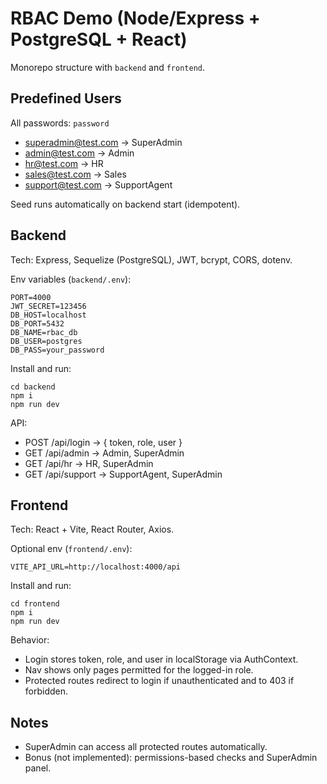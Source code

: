 # RBAC Demo (Node/Express + PostgreSQL + React)

Monorepo structure with `backend` and `frontend`.

## Predefined Users

All passwords: `password`

- superadmin@test.com → SuperAdmin
- admin@test.com → Admin
- hr@test.com → HR
- sales@test.com → Sales
- support@test.com → SupportAgent

Seed runs automatically on backend start (idempotent).

## Backend

Tech: Express, Sequelize (PostgreSQL), JWT, bcrypt, CORS, dotenv.

Env variables (`backend/.env`):

```
PORT=4000
JWT_SECRET=123456
DB_HOST=localhost
DB_PORT=5432
DB_NAME=rbac_db
DB_USER=postgres
DB_PASS=your_password
```

Install and run:

```
cd backend
npm i
npm run dev
```

API:

- POST /api/login → { token, role, user }
- GET /api/admin → Admin, SuperAdmin
- GET /api/hr → HR, SuperAdmin
- GET /api/support → SupportAgent, SuperAdmin

## Frontend

Tech: React + Vite, React Router, Axios.

Optional env (`frontend/.env`):

```
VITE_API_URL=http://localhost:4000/api
```

Install and run:

```
cd frontend
npm i
npm run dev
```

Behavior:

- Login stores token, role, and user in localStorage via AuthContext.
- Nav shows only pages permitted for the logged-in role.
- Protected routes redirect to login if unauthenticated and to 403 if forbidden.

## Notes

- SuperAdmin can access all protected routes automatically.
- Bonus (not implemented): permissions-based checks and SuperAdmin panel.



